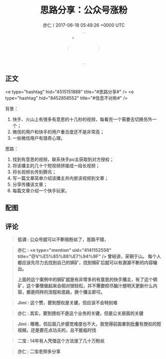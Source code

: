 <h1 align="center">思路分享：公众号涨粉</h1>
<p align="center">
    <a>亦仁 / 2017-06-18 05:49:26 &#43;0000 UTC</a>
</p>

<div align="center">
    <img src="https://images.zsxq.com/Fn3NQqCN8nuGF86yZPXSbEsl0mb3?e=1590940799&amp;token=kIxbL07-8jAj8w1n4s9zv64FuZZNEATmlU_Vm6zD:pfbNc8W3hS0oYG_hyXXh_rHMHuc=" width="100" height="100" style="border:1px solid;border-radius:50%; color:#ffffff"/>
</div>

## 正文

<div>
&lt;e type=&#34;hashtag&#34; hid=&#34;4515151888&#34; title=&#34;#思路分享#&#34; /&gt;  &lt;e type=&#34;hashtag&#34; hid=&#34;8452858552&#34; title=&#34;#信息不对称#&#34; /&gt;  

背景：
1. 快手、火山上有很多有意思的十几秒的视频，每看完一个需要去切换另外一个；
2. 微信的用户和快手的用户重合度还不是非常高； 
3. 一些微信用户有猎奇心理。 

思路： 
1. 找到有意思的视频，联系快手po主获取到对方授权；
2. 将该播主的几十个短视频拼接成一段长视频；
3. 将长视频长传到腾讯；
4. 写一篇文章简单介绍该播主并内嵌该视频到文章； 
5. 分享传播该文章；
6. 每篇文章介绍一个快手玩家。
</div>

## 配图
<div class="image" align="center">

</div>

## 评论

<div align="left">
<div>

<blockquote >
<span> <strong>低调 : 公众号就可以不断吸粉丝了，思路不错， </strong></span>
</blockquote>

<blockquote >
<span> <strong>亦仁 : &lt;e type=&#34;mention&#34; uid=&#34;4141152558&#34; title=&#34;@V%E5%85%88%E7%94%9F&#34; /&gt;  曾经讲，采铜于山。 每个人都应该先尽力去找到自己的铜矿，找到铜矿后就可以有源源不断的内容输出。 

上面的这个案例中的铜矿就是有非常多的有意思的快手播主，有了这个铜矿，这个事情做起来会相对很轻松，并不需要绞尽脑汁想明天更新什么内容，都是同样的流程和思路，换个播主即可。 </strong></span>
</blockquote>

<blockquote >
<span> <strong>Jimi : 这个赞，要到授权是关键，但应该不会特别难 </strong></span>
</blockquote>

<blockquote >
<span> <strong>亦仁 : 其实，要到授权不是这个业务的关键，但是公关层面的关键 </strong></span>
</blockquote>

<blockquote >
<span> <strong>Jimi : 嗯嗯，但后面几步感觉难度也不大，我觉得前面拿到批量有授权的短视频，还是要花点功夫的，总不能临时找 </strong></span>
</blockquote>

<blockquote >
<span> <strong>二宝 : 14年有人凭借这个方法涨了几十万粉丝 </strong></span>
</blockquote>

<blockquote >
<span> <strong>亦仁 : 二宝老师多分享 </strong></span>
</blockquote>

</div>
</div>